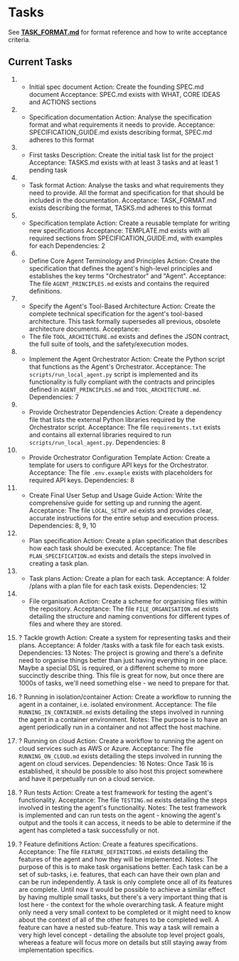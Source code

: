 # Tasks

See **[TASK_FORMAT.md](TASK_FORMAT.md)** for format reference and how to write acceptance criteria.

## Current Tasks

1) + Initial spec document
   Action: Create the founding SPEC.md document
   Acceptance: SPEC.md exists with WHAT, CORE IDEAS and ACTIONS sections

2) + Specification documentation
   Action: Analyse the specification format and what requirements it needs to provide.
   Acceptance: SPECIFICATION_GUIDE.md exists describing format, SPEC.md adheres to this format

3) + First tasks
   Description: Create the initial task list for the project
   Acceptance: TASKS.md exists with at least 3 tasks and at least 1 pending task

4) + Task format
   Action: Analyse the tasks and what requirements they need to provide. All the format and specification for that should be included in the documentation.
   Acceptance: TASK_FORMAT.md exists describing the format, TASKS.md adheres to this format

5) + Specification template
   Action: Create a reusable template for writing new specifications
   Acceptance: TEMPLATE.md exists with all required sections from SPECIFICATION_GUIDE.md, with examples for each
   Dependencies: 2

6) + Define Core Agent Terminology and Principles
   Action: Create the specification that defines the agent's high-level principles and establishes the key terms "Orchestrator" and "Agent".
   Acceptance: The file `AGENT_PRINCIPLES.md` exists and contains the required definitions.

7) + Specify the Agent's Tool-Based Architecture
   Action: Create the complete technical specification for the agent's tool-based architecture. This task formally supersedes all previous, obsolete architecture documents.
   Acceptance:
    - The file `TOOL_ARCHITECTURE.md` exists and defines the JSON contract, the full suite of tools, and the safety/execution modes.

8) + Implement the Agent Orchestrator
   Action: Create the Python script that functions as the Agent's Orchestrator.
   Acceptance: The `scripts/run_local_agent.py` script is implemented and its functionality is fully compliant with the contracts and principles defined in `AGENT_PRINCIPLES.md` and `TOOL_ARCHITECTURE.md`.
   Dependencies: 7

9) + Provide Orchestrator Dependencies
    Action: Create a dependency file that lists the external Python libraries required by the Orchestrator script.
    Acceptance: The file `requirements.txt` exists and contains all external libraries required to run `scripts/run_local_agent.py`.
    Dependencies: 8

10) + Provide Orchestrator Configuration Template
    Action: Create a template for users to configure API keys for the Orchestrator.
    Acceptance: The file `.env.example` exists with placeholders for required API keys.
    Dependencies: 8

11) + Create Final User Setup and Usage Guide
    Action: Write the comprehensive guide for setting up and running the agent.
    Acceptance: The file `LOCAL_SETUP.md` exists and provides clear, accurate instructions for the entire setup and execution process.
    Dependencies: 8, 9, 10

12) + Plan specification
    Action: Create a plan specification that describes how each task should be executed.
    Acceptance: The file `PLAN_SPECIFICATION.md` exists and details the steps involved in creating a task plan.

13) - Task plans
   Action: Create a plan for each task.
   Acceptance: A folder /plans with a plan file for each task exists.
   Dependencies: 12

14) - File organisation
   Action: Create a scheme for organising files within the repository.
   Acceptance: The file `FILE_ORGANISATION.md` exists detailing the structure and naming conventions for different types of files and where they are stored.

15) ? Tackle growth
   Action: Create a system for representing tasks and their plans.
   Acceptance: A folder /tasks with a task file for each task exists.
   Dependencies: 13
   Notes: The project is growing and there's a definite need to organise things better than just having everything in one place. Maybe a special DSL is required, or a different scheme to more succinctly describe thing. This file is great for now, but once there are 1000s of tasks, we'll need something else - we need to prepare for that.

16) ? Running in isolation/container
   Action: Create a workflow to running the agent in a container, i.e. isolated environment.
   Acceptance: The file `RUNNING_IN_CONTAINER.md` exists detailing the steps involved in running the agent in a container environment.
   Notes: The purpose is to have an agent periodically run in a container and not affect the host machine.

17) ? Running on cloud
   Action: Create a workflow to running the agent on cloud services such as AWS or Azure.
   Acceptance: The file `RUNNING_ON_CLOUD.md` exists detailing the steps involved in running the agent on cloud services.
   Dependencies: 16
   Notes: Once Task 16 is established, it should be possible to also host this project somewhere and have it perpetually run on a cloud service.

18) ? Run tests
   Action: Create a test framework for testing the agent's functionality.
   Acceptance: The file `TESTING.md` exists detailing the steps involved in testing the agent's functionality.
   Notes: The test framework is implemented and can run tests on the agent - knowing the agent's output and the tools it can access, it needs to be able to determine if the agent has completed a task successfully or not.

19) ? Feature definitions
   Action: Create a features specifications.
   Acceptance: The file `FEATURE_DEFINITIONS.md` exists detailing the features of the agent and how they will be implemented.
   Notes: The purpose of this is to make task organisations better. Each task can be a set of sub-tasks, i.e. features, that each can have their own plan and can be run independently. A task is only complete once all of its features are complete. Until now it would be possible to achieve a similar effect by having multiple small tasks, but there's a very important thing that is lost here - the context for the whole overarching task. A feature might only need a very small context to be completed or it might need to know about the context of all of the other features to be completed well. A feature can have a nested sub-feature. This way a task will remain a very high level concept - detailing the absolute top level project goals, whereas a feature will focus more on details but still staying away from implementation specifics.